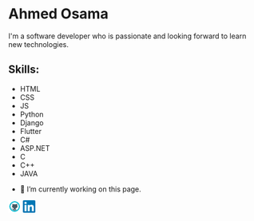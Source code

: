 

# Ahmed Osama

I'm a software developer who is passionate and looking forward to learn new technologies.

## Skills:
* HTML
* CSS
* JS
* Python
* Django
* Flutter
* C#
* ASP.NET
* C
* C++
* JAVA

- 🔭 I’m currently working on this page. 


[<img src='https://github.com/AhmedOsamaAziz/ahmedosamaaziz/blob/main/icons8-github-48.png' alt='github' height='25'>](https://github.com/ahmedosamaaziz)
[<img src='https://github.com/AhmedOsamaAziz/ahmedosamaaziz/blob/main/icons8-linkedin---in-logo-used-for-professional-networking%2C-24.png' alt='linkedin' height='25'>](https://github.com/AhmedOsamaAziz)

